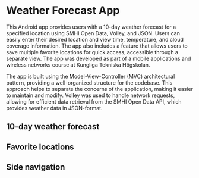# Weather Forecast App
This Android app provides users with a 10-day weather forecast for a specified location using SMHI Open Data, Volley, and JSON. Users can easily enter their desired location and view time, temperature, and cloud coverage information. The app also includes a feature that allows users to save multiple favorite locations for quick access, accessible through a separate view. The app was developed as part of a mobile applications and wireless networks course at Kungliga Tekniska Högskolan.

The app is built using the Model-View-Controller (MVC) architectural pattern, providing a well-organized structure for the codebase. This approach helps to separate the concerns of the application, making it easier to maintain and modify. Volley was used to handle network requests, allowing for efficient data retrieval from the SMHI Open Data API, which provides weather data in JSON-format.

## 10-day weather forecast

## Favorite locations

## Side navigation
